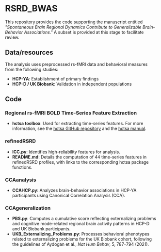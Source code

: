 # RSRD_BWAS

This repository provides the code supporting the manuscript entitled *"Spontaneous Brain Regional Dynamics Contribute to Generalizable Brain-Behavior Associations."* 
A subset is provided at this stage to facilitate review.

## Data/resources

The analysis uses preprocessed rs-fMRI data and behavioral measures from the following studies:
- **HCP-YA**: Establishment of primary findings
- **HCP-D / UK Biobank**: Validation in independent populations


## Code 

### Regional rs-fMRI BOLD Time-Series Feature Extraction
- **hctsa toolbox**: Used for extracting time-series features. For more information, see the [hctsa GitHub repository](https://github.com/benfulcher/hctsa) and the [hctsa manual](https://time-series-features.gitbook.io/hctsa-manual).

### refinedRSRD
- **ICC.py**: Identifies high-reliability features for analysis.
- **README.md**: Details the computation of 44 time-series features in refinedRSRD profiles, with links to the corresponding hctsa package functions.

### CCAanalysis
- **CCAHCP.py**: Analyzes brain-behavior associations in HCP-YA participants using Canonical Correlation Analysis (CCA).

### CCAgeneralization
- **PBS.py**: Computes a cumulative score reflecting externalizing problems and cognitive mode-related regional brain activity patterns in HCP-D and UK Biobank participants.
- **UKB_Externalizing_Problems.py**: Processes behavioral phenotypes related to externalizing problems for the UK Biobank cohort, following the guidelines of Aydogan et al., *Nat Hum Behav*, 5, 787–794 (2021).

